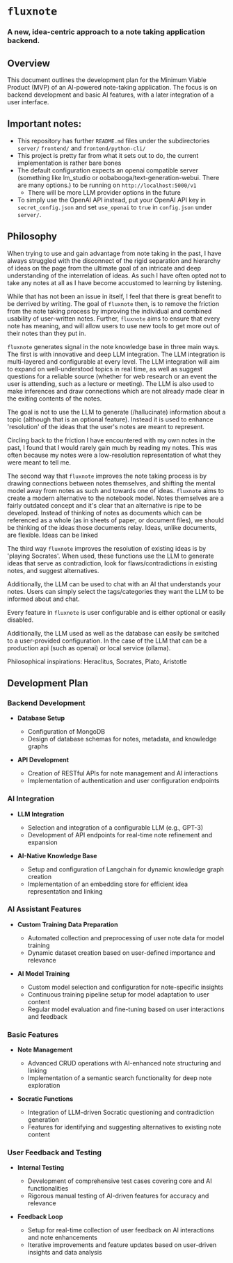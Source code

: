 # `fluxnote`
### A new, idea-centric approach to a note taking application backend.

## Overview
This document outlines the development plan for the Minimum Viable Product (MVP) of an AI-powered note-taking application. The focus is on backend development and basic AI features, with a later integration of a user interface.

## Important notes:
- This repository has further `README.md` files under the subdirectories `server/` `frontend/` and `frontend/python-cli/`
- This project is pretty far from what it sets out to do, the current implementation is rather bare bones
- The default configuration expects an openai compatible server (something like lm_studio or oobabooga/text-generation-webui. There are many options.) to be running on `http://localhost:5000/v1`
  - There will be more LLM provider options in the future
- To simply use the OpenAI API instead, put your OpenAI API key in `secret_config.json` and set `use_openai` to `true` in `config.json` under `server/`.

## Philosophy
When trying to use and gain advantage from note taking in the past, I have always struggled with the disconnect of the rigid separation and hierarchy of ideas on the page from the ultimate goal of an intricate and deep understanding of the interrelation of ideas. As such I have often opted not to take any notes at all as I have become accustomed to learning by listening.

While that has not been an issue in itself, I feel that there is great benefit to be derrived by writing. The goal of `fluxnote` then, is to remove the friction from the note taking process by improving the individual and combined usability of user-written notes. Further, `fluxnote` aims to ensure that every note has meaning, and will allow users to use new tools to get more out of their notes than they put in.

`fluxnote` generates signal in the note knowledge base in three main ways. The first is with innovative and deep LLM integration. The LLM integration is multi-layered and configurable at every level. The LLM integration will aim to expand on well-understood topics in real time, as well as suggest questions for a reliable source (whether for web research or an event the user is attending, such as a lecture or meeting). The LLM is also used to make inferences and draw connections which are not already made clear in the exiting contents of the notes. 

The goal is not to use the LLM to generate (/hallucinate) information about a topic (although that is an optional feature). Instead it is used to enhance 'resolution' of the ideas that the user's notes are meant to represent. 

Circling back to the friction I have encountered with my own notes in the past, I found that I would rarely gain much by reading my notes. This was often because my notes were a low-resolution representation of what they were meant to tell me. 

The second way that `fluxnote` improves the note taking process is by drawing connections between notes themselves, and shifting the mental model away from notes as such and towards one of ideas. `fluxnote` aims to create a modern alternative to the notebook model. Notes themselves are a fairly outdated concept and it's clear that an alternative is ripe to be developed. Instead of thinking of notes as documents which can be referenced as a whole (as in sheets of paper, or document files), we should be thinking of the ideas those documents relay. Ideas, unlike documents, are flexible. Ideas can be linked 

The third way `fluxnote` improves the resolution of existing ideas is by 'playing Socrates'. When used, these functions use the LLM to generate ideas that serve as contradiction, look for flaws/contradictions in existing notes, and suggest alternatives.

Additionally, the LLM can be used to chat with an AI that understands your notes. Users can simply select the tags/categories they want the LLM to be informed about and chat.

Every feature in `fluxnote` is user configurable and is either optional or easily disabled.

Additionally, the LLM used as well as the database can easily be switched to a user-provided configuration. In the case of the LLM that can be a production api (such as openai) or local service (ollama).

Philosophical inspirations:
Heraclitus, Socrates, Plato, Aristotle


## Development Plan

### Backend Development
- **Database Setup**
  - Configuration of MongoDB
  - Design of database schemas for notes, metadata, and knowledge graphs

- **API Development**
  - Creation of RESTful APIs for note management and AI interactions
  - Implementation of authentication and user configuration endpoints

### AI Integration
- **LLM Integration**
  - Selection and integration of a configurable LLM (e.g., GPT-3)
  - Development of API endpoints for real-time note refinement and expansion

- **AI-Native Knowledge Base**
  - Setup and configuration of Langchain for dynamic knowledge graph creation
  - Implementation of an embedding store for efficient idea representation and linking

### AI Assistant Features
- **Custom Training Data Preparation**
  - Automated collection and preprocessing of user note data for model training
  - Dynamic dataset creation based on user-defined importance and relevance

- **AI Model Training**
  - Custom model selection and configuration for note-specific insights
  - Continuous training pipeline setup for model adaptation to user content
  - Regular model evaluation and fine-tuning based on user interactions and feedback

### Basic Features
- **Note Management**
  - Advanced CRUD operations with AI-enhanced note structuring and linking
  - Implementation of a semantic search functionality for deep note exploration

- **Socratic Functions**
  - Integration of LLM-driven Socratic questioning and contradiction generation
  - Features for identifying and suggesting alternatives to existing note content

### User Feedback and Testing
- **Internal Testing**
  - Development of comprehensive test cases covering core and AI functionalities
  - Rigorous manual testing of AI-driven features for accuracy and relevance

- **Feedback Loop**
  - Setup for real-time collection of user feedback on AI interactions and note enhancements
  - Iterative improvements and feature updates based on user-driven insights and data analysis